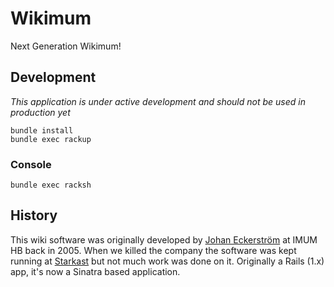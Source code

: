 # Wikimum

Next Generation Wikimum!

## Development

_This application is under active development and should not be used in production yet_

    bundle install
    bundle exec rackup

### Console

    bundle exec racksh

## History

This wiki software was originally developed by [Johan Eckerström](http://github.com/jage) at IMUM HB back in 2005. When we killed the company the software was kept running at [Starkast](http://wiki.starkast.net/) but not much work was done on it. Originally a Rails (1.x) app, it's now a Sinatra based application.

